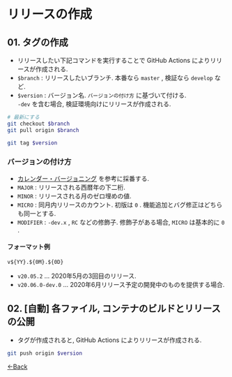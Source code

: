 # リリースの作成

## 01. タグの作成

- リリースしたい下記コマンドを実行することで GitHub Actions によりリリースが作成される.
- `$branch` : リリースしたいブランチ. 本番なら `master` , 検証なら `develop` など.
- `$version` : バージョン名. `バージョンの付け方` に基づいて付ける.  
`-dev` を含む場合, 検証環境向けにリリースが作成される.

```bash
# 最新にする
git checkout $branch
git pull origin $branch

git tag $version
```

### バージョンの付け方

- [カレンダー・バージョニング](https://calver.org/) を参考に採番する.
- `MAJOR` : リリースされる西暦年の下二桁.
- `MINOR` : リリースされる月のゼロ埋めの値.
- `MICRO` : 同月内リリースのカウント. 初版は `0` . 機能追加とバグ修正はどちらも同一とする.
- `MODIFIER` : `-dev.x` , `RC` などの修飾子. 修飾子がある場合, `MICRO` は基本的に `0` .

#### フォーマット例

```
v${YY}.${0M}.${0D}
```

- `v20.05.2` ... 2020年5月の3回目のリリース.
- `v20.06.0-dev.0` ... 2020年6月リリース予定の開発中のものを提供する場合.

## 02. [自動] 各ファイル, コンテナのビルドとリリースの公開

- タグが作成されると, GitHub Actions によりリリースが作成される.

```bash
git push origin $version
```

[←Back](../README.md)
